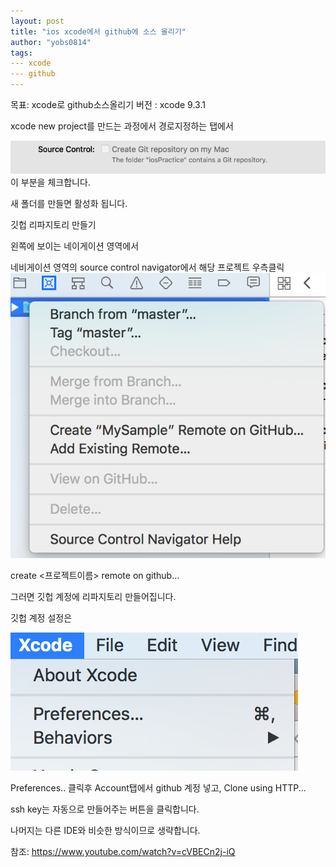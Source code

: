 ```yaml
---
layout: post
title: "ios xcode에서 github에 소스 올리기"
author: "yobs0814"
tags:
--- xcode
--- github
---
```


목표: xcode로 github소스올리기
버전 : xcode 9.3.1

xcode new project를 만드는 과정에서 경로지정하는 탭에서


![img1](/img/2018-06-02-1.39.55.png)
이 부분을 체크합니다.

새 폴더를 만들면 활성화 됩니다.



깃헙 리파지토리 만들기

왼쪽에 보이는 네이게이션 영역에서

네비게이션 영역의 source control navigator에서 해당 프로젝트 우측클릭
![img2](/img/2018-06-02-1.40.10.png)

create <프로젝트이름> remote on github...

그러면 깃헙 계정에 리파지토리 만들어집니다.

깃헙 계정 설정은

![img3](/img/2018-06-02-1-40-19.png)


Preferences..  클릭후 Account탭에서 github 계정 넣고, Clone using HTTP...

ssh key는 자동으로 만들어주는 버튼을 클릭합니다.



나머지는 다른 IDE와 비슷한 방식이므로 생략합니다.



참조: https://www.youtube.com/watch?v=cVBECn2j-iQ
